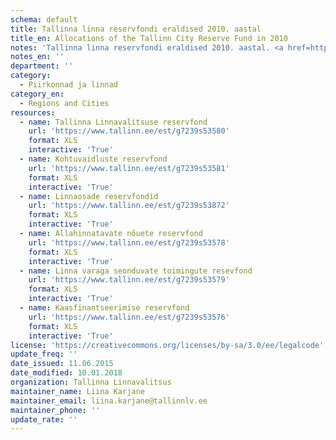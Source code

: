 ```yaml
---
schema: default
title: Tallinna linna reservfondi eraldised 2010. aastal
title_en: Allocations of the Tallinn City Reserve Fund in 2010
notes: 'Tallinna linna reservfondi eraldised 2010. aastal. <a href=http://www.tallinn.ee/eelarve>Tallinna eelarved</a>.'
notes_en: ''
department: ''
category:
  - Piirkonnad ja linnad
category_en:
  - Regions and Cities
resources:
  - name: Tallinna Linnavalitsuse reservfond
    url: 'https://www.tallinn.ee/est/g7239s53580'
    format: XLS
    interactive: 'True'
  - name: Kohtuvaidluste reservfond
    url: 'https://www.tallinn.ee/est/g7239s53581'
    format: XLS
    interactive: 'True'
  - name: Linnaosade reservfondid
    url: 'https://www.tallinn.ee/est/g7239s53872'
    format: XLS
    interactive: 'True'
  - name: Allahinnatavate nõuete reservfond
    url: 'https://www.tallinn.ee/est/g7239s53578'
    format: XLS
    interactive: 'True'
  - name: Linna varaga seonduvate toimingute resevfond
    url: 'https://www.tallinn.ee/est/g7239s53579'
    format: XLS
    interactive: 'True'
  - name: Kaasfinantseerimise reservfond
    url: 'https://www.tallinn.ee/est/g7239s53576'
    format: XLS
    interactive: 'True'
license: 'https://creativecommons.org/licenses/by-sa/3.0/ee/legalcode'
update_freq: ''
date_issued: 11.06.2015
date_modified: 10.01.2018
organization: Tallinna Linnavalitsus
maintainer_name: Liina Karjane
maintainer_email: liina.karjane@tallinnlv.ee
maintainer_phone: ''
update_rate: ''
---
```

